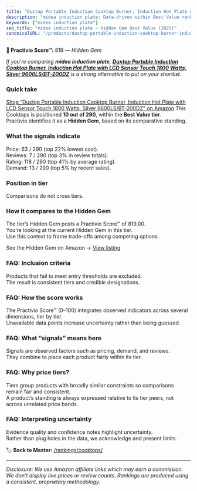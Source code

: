 ```yaml
---
title: "Duxtop Portable Induction Cooktop Burner, Induction Hot Plate with LCD Sensor Touch 1800 Watts, Silver 9600LS/BT-200DZ"
description: "midea induction plate: Data-driven within Best Value ranking using the Practivio Score™. Positioned by quality, value, demand, findability, momentum."
keywords: ["midea induction plate"]
seo_title: "midea induction plate — Hidden Gem Best Value (2025)"
canonicalURL: "/products/duxtop-portable-induction-cooktop-burner-induction-hot-plate-with-lcd-sensor-touch-1800-watts-silver-9600lsbt-200dz-B01FLR0ET8/"
---
```


**💎 Practivio Score™:** 819 — _Hidden Gem_


*If you're comparing **midea induction plate**, **[Duxtop Portable Induction Cooktop Burner, Induction Hot Plate with LCD Sensor Touch 1800 Watts, Silver 9600LS/BT-200DZ](https://www.amazon.com/dp/B01FLR0ET8?tag=practivio-20)** is a strong alternative to put on your shortlist.*
### Quick take
[Shop “Duxtop Portable Induction Cooktop Burner, Induction Hot Plate with LCD Sensor Touch 1800 Watts, Silver 9600LS/BT-200DZ” on Amazon](https://www.amazon.com/dp/B01FLR0ET8?tag=practivio-20)
This Cooktops is positioned **10 out of 290**, within the **Best Value tier**.  
Practivio identifies it as a **Hidden Gem**, based on its comparative standing.

### What the signals indicate
Price: 63 / 290 (top 22% lowest cost).  
Reviews: 7 / 290 (top 3% in review totals).  
Rating: 118 / 290 (top 41% by average rating).  
Demand: 13 / 290 (top 5% by recent sales).

### Position in tier
Comparisons do not cross tiers.

### How it compares to the Hidden Gem
The tier’s Hidden Gem posts a Practivio Score™ of 819.00.  
You’re looking at the current Hidden Gem in this tier.  
Use this context to frame trade-offs among competing options.  

See the Hidden Gem on Amazon → [View listing](https://www.amazon.com/dp/B01FLR0ET8?tag=practivio-20)

### FAQ: Inclusion criteria
Products that fail to meet entry thresholds are excluded.  
The result is consistent tiers and credible designations.

### FAQ: How the score works
The Practivio Score™ (0–100) integrates observed indicators across several dimensions, tier by tier.  
Unavailable data points increase uncertainty rather than being guessed.

### FAQ: What “signals” means here
Signals are observed factors such as pricing, demand, and reviews.  
They combine to place each product fairly within its tier.

### FAQ: Why price tiers?
Tiers group products with broadly similar constraints so comparisons remain fair and consistent.  
A product’s standing is always expressed relative to its tier peers, not across unrelated price bands.

### FAQ: Interpreting uncertainty
Evidence quality and confidence notes highlight uncertainty.  
Rather than plug holes in the data, we acknowledge and present limits.


🏷️ **Back to Master:** [/rankings/cooktops/](/rankings/cooktops/)

---
_Disclosure: We use Amazon affiliate links which may earn a commission. We don’t display live prices or review counts. Rankings are produced using a consistent, proprietary methodology._
